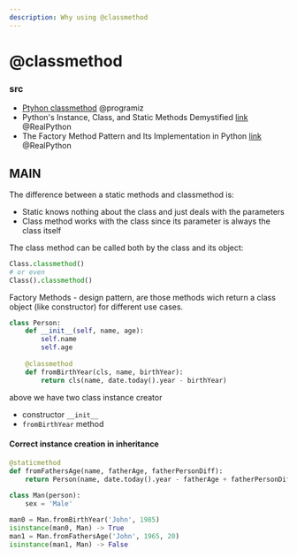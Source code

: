 ```yaml
---
description: Why using @classmethod
---
```


# @classmethod

### src

* [Ptyhon classmethod](https://www.programiz.com/python-programming/methods/built-in/classmethod) @programiz
* Python's Instance, Class, and Static Methods Demystified [link](https://realpython.com/instance-class-and-static-methods-demystified/) @RealPython
* The Factory Method Pattern and Its Implementation in Python [link](https://realpython.com/factory-method-python/) @RealPython

## MAIN

The difference between a static methods and classmethod is:

* Static knows nothing about the class and just deals with the parameters
* Class method works with the class since its parameter is always the class itself

The class method can be called both by the class and its object:

```python
Class.classmethod()
# or even
Class().classmethod()
```

Factory Methods - design pattern, are those methods wich return a class object (like constructor) for different use cases.

```python
class Person:
    def __init__(self, name, age):
        self.name
        self.age
        
    @classmethod
    def fromBirthYear(cls, name, birthYear):
        return cls(name, date.today().year - birthYear)
```

above we have two class instance creator

* constructor `__init__`
* `fromBirthYear` method

#### Correct instance creation in inheritance

```python
@staticmethod
def fromFathersAge(name, fatherAge, fatherPersonDiff):
    return Person(name, date.today().year - fatherAge + fatherPersonDiff)
    
class Man(person):
    sex = 'Male'
```

```python
man0 = Man.fromBirthYear('John', 1985)
isinstance(man0, Man) -> True
man1 = Man.fromFathersAge('John', 1965, 20)
isinstance(man1, Man) -> False
```
